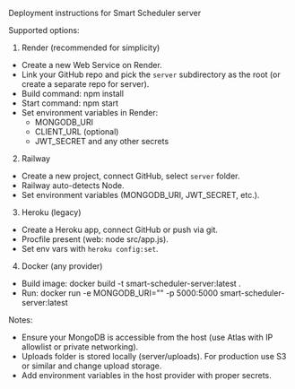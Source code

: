 Deployment instructions for Smart Scheduler server

Supported options:

1) Render (recommended for simplicity)
- Create a new Web Service on Render.
- Link your GitHub repo and pick the `server` subdirectory as the root (or create a separate repo for server).
- Build command: npm install
- Start command: npm start
- Set environment variables in Render:
  - MONGODB_URI
  - CLIENT_URL (optional)
  - JWT_SECRET and any other secrets

2) Railway
- Create a new project, connect GitHub, select `server` folder.
- Railway auto-detects Node.
- Set environment variables (MONGODB_URI, JWT_SECRET, etc.).

3) Heroku (legacy)
- Create a Heroku app, connect GitHub or push via git.
- Procfile present (web: node src/app.js).
- Set env vars with `heroku config:set`.

4) Docker (any provider)
- Build image: docker build -t smart-scheduler-server:latest .
- Run: docker run -e MONGODB_URI="<uri>" -p 5000:5000 smart-scheduler-server:latest

Notes:
- Ensure your MongoDB is accessible from the host (use Atlas with IP allowlist or private networking).
- Uploads folder is stored locally (server/uploads). For production use S3 or similar and change upload storage.
- Add environment variables in the host provider with proper secrets.
